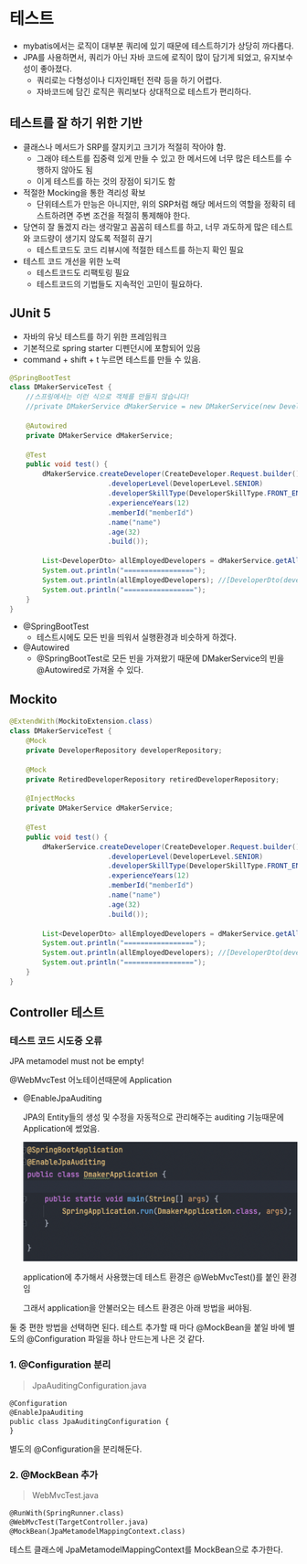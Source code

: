 # 테스트



* mybatis에서는 로직이 대부분 쿼리에 있기 때문에 테스트하기가 상당히 까다롭다.
* JPA를 사용하면서, 쿼리가 아닌 자바 코드에 로직이 많이 담기게 되었고, 유지보수성이 좋아졌다.
  * 쿼리로는 다형성이나 디자인패턴 전략 등을 하기 어렵다.
  * 자바코드에 담긴 로직은 쿼리보다 상대적으로 테스트가 편리하다.



## 테스트를 잘 하기 위한 기반

* 클래스나 메서드가 SRP를 잘지키고 크기가 적절히 작아야 함.
  * 그래야 테스트를 집중력 있게 만들 수 있고 한 메서드에 너무 많은 테스트를 수행하지 않아도 됨
  * 이게 테스트를 하는 것의 장점이 되기도 함
* 적절한 Mocking을 통한 격리성 확보
  * 단위테스트가 만능은 아니지만, 위의 SRP처럼 해당 메서드의 역할을 정확히 테스트하려면 주변 조건을 적절히 통제해야 한다.
* 당연히 잘 돌겠지 라는 생각말고 꼼꼼히 테스트를 하고, 너무 과도하게 많은 테스트와 코드량이 생기지 않도록 적절히 끊기
  * 테스트코드도 코드 리뷰시에 적절한 테스트를 하는지 확인 필요
* 테스트 코드 개선을 위한 노력
  * 테스트코드도 리팩토링 필요
  * 테스트코드의 기법들도 지속적인 고민이 필요하다.



## JUnit 5

* 자바의 유닛 테스트를 하기 위한 프레임워크
* 기본적으로 spring starter 디펜던시에 포함되어 있음
* command + shift + t 누르면 테스트를 만들 수 있음.

~~~java
@SpringBootTest
class DMakerServiceTest {
    //스프링에서는 이런 식으로 객체를 만들지 않습니다!
    //private DMakerService dMakerService = new DMakerService(new DeveloperRepository() {    })

    @Autowired
    private DMakerService dMakerService;

    @Test
    public void test() {
        dMakerService.createDeveloper(CreateDeveloper.Request.builder()
                        .developerLevel(DeveloperLevel.SENIOR)
                        .developerSkillType(DeveloperSkillType.FRONT_END)
                        .experienceYears(12)
                        .memberId("memberId")
                        .name("name")
                        .age(32)
                        .build());

        List<DeveloperDto> allEmployedDevelopers = dMakerService.getAllEmployedDevelopers();
        System.out.println("=================");
        System.out.println(allEmployedDevelopers); //[DeveloperDto(developerLevel=SENIOR, developerSkillType=FRONT_END, memberId=memberId)]
        System.out.println("=================");
    }
}
~~~



* @SpringBootTest
  * 테스트시에도 모든 빈을 띄워서 실행환경과 비슷하게 하겠다.
* @Autowired
  * @SpringBootTest로 모든 빈을 가져왔기 때문에 DMakerService의 빈을 @Autowired로 가져올 수 있다.



## Mockito



~~~java
@ExtendWith(MockitoExtension.class)
class DMakerServiceTest {
    @Mock
    private DeveloperRepository developerRepository;

    @Mock
    private RetiredDeveloperRepository retiredDeveloperRepository;
    
    @InjectMocks
    private DMakerService dMakerService;

    @Test
    public void test() {
        dMakerService.createDeveloper(CreateDeveloper.Request.builder()
                        .developerLevel(DeveloperLevel.SENIOR)
                        .developerSkillType(DeveloperSkillType.FRONT_END)
                        .experienceYears(12)
                        .memberId("memberId")
                        .name("name")
                        .age(32)
                        .build());

        List<DeveloperDto> allEmployedDevelopers = dMakerService.getAllEmployedDevelopers();
        System.out.println("=================");
        System.out.println(allEmployedDevelopers); //[DeveloperDto(developerLevel=SENIOR, developerSkillType=FRONT_END, memberId=memberId)]
        System.out.println("=================");
    }
}
~~~



## Controller 테스트







### 테스트 코드 시도중 오류

JPA metamodel must not be empty!

@WebMvcTest 어노테이션때문에 Application

* @EnableJpaAuditing

  JPA의 Entity들의 생성 및 수정을 자동적으로 관리해주는 auditing 기능때문에 Application에 썼었음.

  ![image-20220307225729478](../../md-images/image-20220307225729478.png)

  application에 추가해서 사용했는데 테스트 환경은 @WebMvcTest()를 붙인 환경임

  그래서 application을 안불러오는 테스트 환경은 아래 방법을 써야됨.

둘 중 편한 방법을 선택하면 된다. 테스트 추가할 때 마다 @MockBean을 붙일 바에 별도의 @Configuration 파일을 하나 만드는게 나은 것 같다.

### 1. @Configuration 분리

> JpaAuditingConfiguration.java

```
@Configuration
@EnableJpaAuditing
public class JpaAuditingConfiguration {  
}
```

별도의 @Configuration을 분리해둔다.

### 2. @MockBean 추가

> WebMvcTest.java

```
@RunWith(SpringRunner.class)
@WebMvcTest(TargetController.java)
@MockBean(JpaMetamodelMappingContext.class)
```

테스트 클래스에 JpaMetamodelMappingContext를 MockBean으로 추가한다.